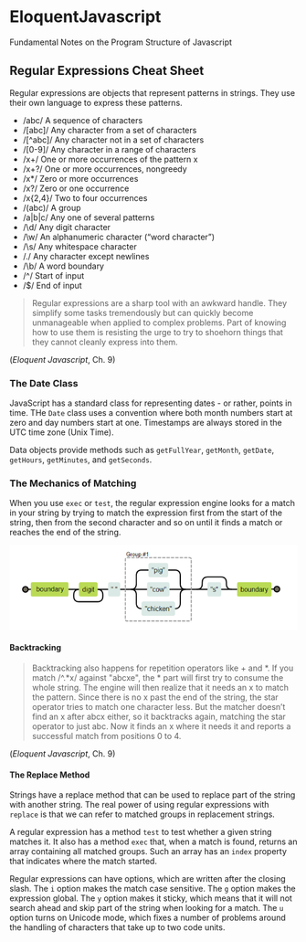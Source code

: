 # EloquentJavascript
Fundamental Notes on the Program Structure of Javascript

## Regular Expressions Cheat Sheet 

Regular expressions are objects that represent patterns in strings. They use their own language to express these patterns.

* /abc/	A sequence of characters
* /[abc]/	Any character from a set of characters
* /[^abc]/	Any character not in a set of characters
* /[0-9]/	Any character in a range of characters
* /x+/	One or more occurrences of the pattern x
* /x+?/	One or more occurrences, nongreedy
* /x*/	Zero or more occurrences
* /x?/	Zero or one occurrence
* /x{2,4}/	Two to four occurrences
* /(abc)/	A group
* /a|b|c/	Any one of several patterns
* /\d/	Any digit character
* /\w/	An alphanumeric character (“word character”)
* /\s/	Any whitespace character
* /./	Any character except newlines
* /\b/	A word boundary
* /^/	Start of input
* /$/	End of input

> Regular expressions are a sharp tool with an awkward handle. They simplify some tasks tremendously but can quickly become unmanageable when applied to complex problems. Part of knowing how to use them is resisting the urge to try to shoehorn things that they cannot cleanly express into them.

(_Eloquent Javascript_, Ch. 9)

### The Date Class 
JavaScript has a standard class for representing dates - or rather, points in time. THe `Date` class uses a convention where both month numbers start at zero and day numbers start at one. Timestamps are always stored in the UTC time zone (Unix Time). 

Data objects provide methods such as `getFullYear`, `getMonth`, `getDate`, `getHours`, `getMinutes`, and `getSeconds`. 

### The Mechanics of Matching 
When you use `exec` or `test`, the regular expression engine looks for a match in your string by trying to match the expression first from the start of the string, then from the second character and so on until it finds a match or reaches the end of the string. 

![Diagram 1](https://github.com/Jzbonner/EloquentJavascript/blob/master/EloqJS-imgs/EloqJS%20Ch.%209%20Diagram%201.png?raw=true)

#### Backtracking 
> Backtracking also happens for repetition operators like + and *. If you match /^.*x/ against "abcxe", the * part will first try to consume the whole string. The engine will then realize that it needs an x to match the pattern. Since there is no x past the end of the string, the star operator tries to match one character less. But the matcher doesn’t find an x after abcx either, so it backtracks again, matching the star operator to just abc. Now it finds an x where it needs it and reports a successful match from positions 0 to 4.

(_Eloquent Javascript_, Ch. 9)

#### The Replace Method 
Strings have a replace method that can be used to replace part of the string with another string. The real power of using regular expressions with `replace` is that we can refer to matched groups in replacement strings. 

A regular expression has a method `test` to test whether a given string matches it. It also has a method `exec` that, when a match is found, returns an array containing all matched groups. Such an array has an `index` property that indicates where the match started. 

Regular expressions can have options, which are written after the closing slash. The `i` option makes the match case sensitive. The `g` option makes the expression global. The `y` option makes it sticky, which means that it will not search ahead and skip part of the string when looking for a match. The `u` option turns on Unicode mode, which fixes a number of problems around the handling of characters that take up to two code units. 
